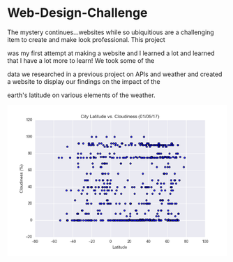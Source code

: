 # Web-Design-Challenge

The mystery continues...websites while so ubiquitious are a challenging item to create and make look professional.  This project

was my first attempt at making a website and I learned a lot and learned that I have a lot more to learn!  We took some of the 

data we researched in a previous project on APIs and weather and created a website to display our findings on the impact of the

earth's latitude on various elements of the weather.

![](resources/assets/images/lat_v_cloud.png)